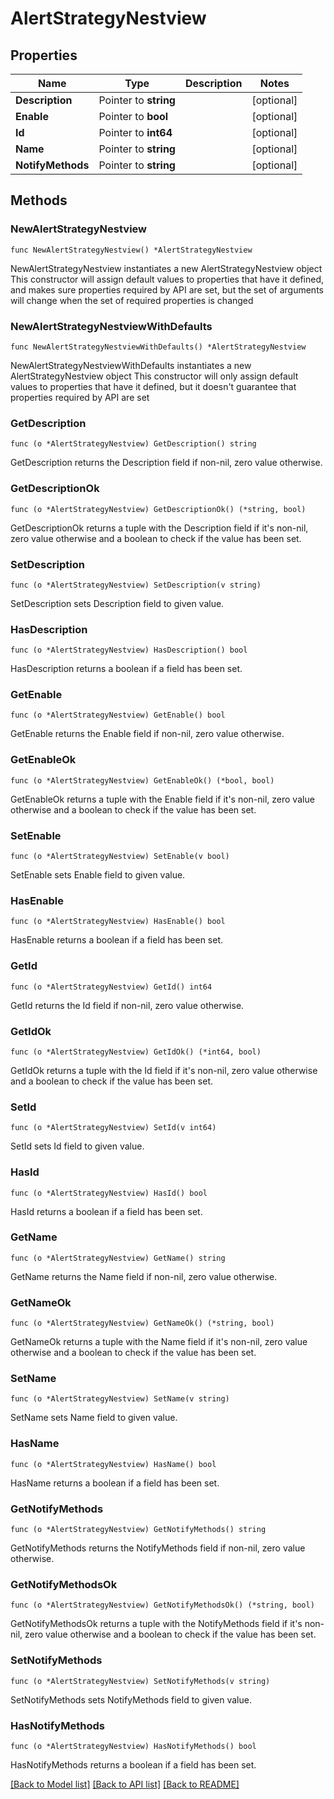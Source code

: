 # AlertStrategyNestview

## Properties

Name | Type | Description | Notes
------------ | ------------- | ------------- | -------------
**Description** | Pointer to **string** |  | [optional] 
**Enable** | Pointer to **bool** |  | [optional] 
**Id** | Pointer to **int64** |  | [optional] 
**Name** | Pointer to **string** |  | [optional] 
**NotifyMethods** | Pointer to **string** |  | [optional] 

## Methods

### NewAlertStrategyNestview

`func NewAlertStrategyNestview() *AlertStrategyNestview`

NewAlertStrategyNestview instantiates a new AlertStrategyNestview object
This constructor will assign default values to properties that have it defined,
and makes sure properties required by API are set, but the set of arguments
will change when the set of required properties is changed

### NewAlertStrategyNestviewWithDefaults

`func NewAlertStrategyNestviewWithDefaults() *AlertStrategyNestview`

NewAlertStrategyNestviewWithDefaults instantiates a new AlertStrategyNestview object
This constructor will only assign default values to properties that have it defined,
but it doesn't guarantee that properties required by API are set

### GetDescription

`func (o *AlertStrategyNestview) GetDescription() string`

GetDescription returns the Description field if non-nil, zero value otherwise.

### GetDescriptionOk

`func (o *AlertStrategyNestview) GetDescriptionOk() (*string, bool)`

GetDescriptionOk returns a tuple with the Description field if it's non-nil, zero value otherwise
and a boolean to check if the value has been set.

### SetDescription

`func (o *AlertStrategyNestview) SetDescription(v string)`

SetDescription sets Description field to given value.

### HasDescription

`func (o *AlertStrategyNestview) HasDescription() bool`

HasDescription returns a boolean if a field has been set.

### GetEnable

`func (o *AlertStrategyNestview) GetEnable() bool`

GetEnable returns the Enable field if non-nil, zero value otherwise.

### GetEnableOk

`func (o *AlertStrategyNestview) GetEnableOk() (*bool, bool)`

GetEnableOk returns a tuple with the Enable field if it's non-nil, zero value otherwise
and a boolean to check if the value has been set.

### SetEnable

`func (o *AlertStrategyNestview) SetEnable(v bool)`

SetEnable sets Enable field to given value.

### HasEnable

`func (o *AlertStrategyNestview) HasEnable() bool`

HasEnable returns a boolean if a field has been set.

### GetId

`func (o *AlertStrategyNestview) GetId() int64`

GetId returns the Id field if non-nil, zero value otherwise.

### GetIdOk

`func (o *AlertStrategyNestview) GetIdOk() (*int64, bool)`

GetIdOk returns a tuple with the Id field if it's non-nil, zero value otherwise
and a boolean to check if the value has been set.

### SetId

`func (o *AlertStrategyNestview) SetId(v int64)`

SetId sets Id field to given value.

### HasId

`func (o *AlertStrategyNestview) HasId() bool`

HasId returns a boolean if a field has been set.

### GetName

`func (o *AlertStrategyNestview) GetName() string`

GetName returns the Name field if non-nil, zero value otherwise.

### GetNameOk

`func (o *AlertStrategyNestview) GetNameOk() (*string, bool)`

GetNameOk returns a tuple with the Name field if it's non-nil, zero value otherwise
and a boolean to check if the value has been set.

### SetName

`func (o *AlertStrategyNestview) SetName(v string)`

SetName sets Name field to given value.

### HasName

`func (o *AlertStrategyNestview) HasName() bool`

HasName returns a boolean if a field has been set.

### GetNotifyMethods

`func (o *AlertStrategyNestview) GetNotifyMethods() string`

GetNotifyMethods returns the NotifyMethods field if non-nil, zero value otherwise.

### GetNotifyMethodsOk

`func (o *AlertStrategyNestview) GetNotifyMethodsOk() (*string, bool)`

GetNotifyMethodsOk returns a tuple with the NotifyMethods field if it's non-nil, zero value otherwise
and a boolean to check if the value has been set.

### SetNotifyMethods

`func (o *AlertStrategyNestview) SetNotifyMethods(v string)`

SetNotifyMethods sets NotifyMethods field to given value.

### HasNotifyMethods

`func (o *AlertStrategyNestview) HasNotifyMethods() bool`

HasNotifyMethods returns a boolean if a field has been set.


[[Back to Model list]](../README.md#documentation-for-models) [[Back to API list]](../README.md#documentation-for-api-endpoints) [[Back to README]](../README.md)


